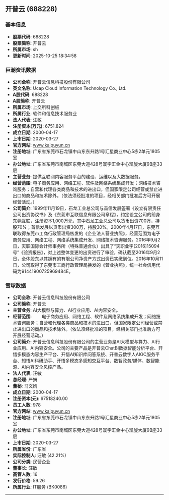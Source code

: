 ## 开普云 (688228)

### 基本信息

- **股票代码**: 688228
- **股票简称**: 开普云
- **所属市场**: sh
- **更新时间**: 2025-10-25 18:34:58

### 巨潮资讯数据

- **公司全称**: 开普云信息科技股份有限公司
- **英文名称**: Ucap Cloud Information Technology Co., Ltd.
- **A股代码**: 688228
- **A股简称**: 开普云
- **所属市场**: 上交所科创板
- **所属行业**: 软件和信息技术服务业
- **法人代表**: 汪敏
- **注册资本(万元)**: 6751.824
- **成立日期**: 2000-04-17
- **上市日期**: 2020-03-27
- **官方网站**: www.kaipuyun.cn
- **注册地址**: 广东省东莞市石龙镇中山东东升路1号汇星商业中心5栋2单元1805室
- **办公地址**: 广东省东莞市南城区东莞大道428号寰宇汇金中心凯旋大厦9B座33层
- **主营业务**: 提供互联网内容服务平台的建设、运维以及大数据服务。
- **经营范围**: 电子商务应用、网络工程、软件及网络系统集成开发；网络技术咨询服务；自营和代理各类商品和技术的进出口，但国家限定公司经营或禁止进出口的商品和技术除外。（依法须经批准的项目，经相关部门批准后方可开展经营活动。）
- **公司简介**: 1999年11月19日，石龙工业总公司与首信发展签署《设立有限责任公司出资协议书》及《东莞市互联信息有限公司章程》，约定设立公司的前身东莞互联，注册资本1,000万元，其中石龙工业总公司以货币出资700万，持股70%；首信发展以货币出资300万，持股30%。2000年4月17日，东莞互联取得东莞市工商行政管理局核发的《企业法人营业执照》，经营范围为电子商务应用、网络工程、网络系统集成开发、网络技术咨询服务。2016年9月2日，天职国际会计师事务所（特殊普通合伙）出具了“天职业字[2016]15094号”《验资报告》，对上述整体变更的出资进行了审验，确认截至2016年9月2日，全体股东以其拥有的有限公司净资产方式出资已实缴到位。2016年10月11日，公司取得了东莞市工商行政管理局换发的《营业执照》，统一社会信用代码为91441900725969484E。

### 雪球数据

- **公司全称**: 开普云信息科技股份有限公司
- **公司简称**: 开普云
- **主营业务**: AI大模型与算力、AI行业应用、AI内容安全。
- **经营范围**: 　　电子商务应用、网络工程、软件及网络系统集成开发；网络技术咨询服务；自营和代理各类商品和技术的进出口，但国家限定公司经营或禁止进出口的商品和技术除外。（依法须经批准的项目，经相关部门批准后方可开展经营活动。）
- **公司简介**: 开普云信息科技股份有限公司的主营业务是AI大模型与算力、AI行业应用、AI内容安全。公司的主要产品是开普云ChatBI数据智能分析平台、开悟多模态内容生产平台、开悟AI知识库问答系统、开普云数字人AIGC服务平台、知悟AI科研助手、开悟多模态多感知交互平台、数智政务/媒体、数智能源、AI内容安全风控产品。
- **法人代表**: 汪敏
- **总经理**: 严妍
- **董秘**: 马文婧
- **成立日期**: 2000-04-17
- **注册资本(元)**: 67518240.00
- **员工人数**: 978
- **官方网站**: www.kaipuyun.cn
- **注册地址**: 广东省东莞市石龙镇中山东东升路1号汇星商业中心5栋2单元1805室
- **办公地址**: 广东省东莞市南城区东莞大道428号寰宇汇金中心凯旋大厦9B座33层
- **上市日期**: 2020-03-27
- **所属省份**: 广东省
- **实际控制人**: 汪敏 (42.21%)
- **公司分类**: 民营企业
- **董事长**: 汪敏
- **高管人数**: 16
- **发行价格**: 59.26
- **所属行业**: IT服务 (BK0086)

---
